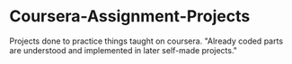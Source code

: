 # Coursera-Assignment-Projects
Projects done to practice things taught on coursera.
"Already coded parts are understood and implemented in later self-made projects."
